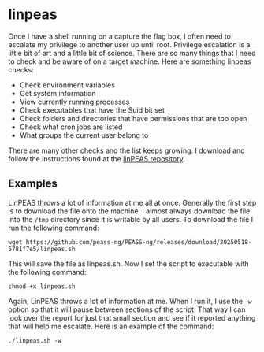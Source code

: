 # linpeas

Once I have a shell running on a capture the flag box, I often need to escalate my privilege to another user up until root. Privilege escalation is a little bit of art and a little bit of science. There are so many things that I need to check and be aware of on a target machine. Here are something linpeas checks:

- Check environment variables
- Get system information
- View currently running processes
- Check executables that have the Suid bit set
- Check folders and directories that have permissions that are too open
- Check what cron jobs are listed
- What groups the current user belong to

There are many other checks and the list keeps growing. I download and follow the instructions found at the [linPEAS repository](https://github.com/peass-ng/PEASS-ng/tree/master/linPEAS). 

## Examples

LinPEAS throws a lot of information at me all at once. Generally the first step is to download the file onto the machine. I almost always download the file into the `/tmp` directory since it is writable by all users. To download the file I run the following command:

`wget https://github.com/peass-ng/PEASS-ng/releases/download/20250518-5781f7e5/linpeas.sh`

This will save the file as linpeas.sh. Now I set the script to executable with the following command:

`chmod +x linpeas.sh`

Again, LinPEAS throws a lot of information at me. When I run it, I use the `-w` option so that it will pause between sections of the script. That way I can look over the report for just that small section and see if it reported anything that will help me escalate. Here is an example of the command:

`./linpeas.sh -w`
